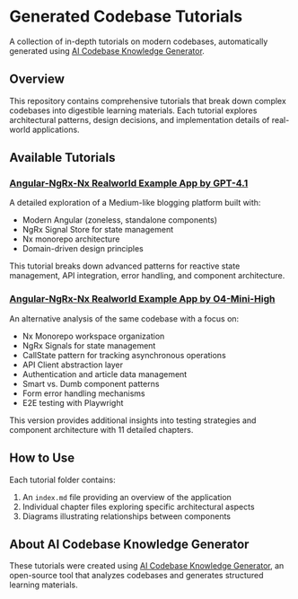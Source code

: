 # Generated Codebase Tutorials

A collection of in-depth tutorials on modern codebases, automatically generated using [AI Codebase Knowledge Generator](https://github.com/vegeta03/codebase-knowledge-generator).

## Overview

This repository contains comprehensive tutorials that break down complex codebases into digestible learning materials. Each tutorial explores architectural patterns, design decisions, and implementation details of real-world applications.

## Available Tutorials

### [Angular-NgRx-Nx Realworld Example App by GPT-4.1](./angular-ngrx-nx-realworld-example-app%20by%20gpt-4.1/index.md)

A detailed exploration of a Medium-like blogging platform built with:

- Modern Angular (zoneless, standalone components)
- NgRx Signal Store for state management
- Nx monorepo architecture
- Domain-driven design principles

This tutorial breaks down advanced patterns for reactive state management, API integration, error handling, and component architecture.

### [Angular-NgRx-Nx Realworld Example App by O4-Mini-High](./angular-ngrx-nx-realworld-example-app%20by%20o4-mini-high/index.md)

An alternative analysis of the same codebase with a focus on:

- Nx Monorepo workspace organization
- NgRx Signals for state management
- CallState pattern for tracking asynchronous operations
- API Client abstraction layer
- Authentication and article data management
- Smart vs. Dumb component patterns
- Form error handling mechanisms
- E2E testing with Playwright

This version provides additional insights into testing strategies and component architecture with 11 detailed chapters.

## How to Use

Each tutorial folder contains:

1. An `index.md` file providing an overview of the application
2. Individual chapter files exploring specific architectural aspects
3. Diagrams illustrating relationships between components

## About AI Codebase Knowledge Generator

These tutorials were created using [AI Codebase Knowledge Generator](https://github.com/vegeta03/codebase-knowledge-generator), an open-source tool that analyzes codebases and generates structured learning materials.
